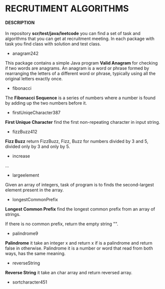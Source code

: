 # RECRUTIMENT ALGORITHMS #

#### DESCRIPTION ####
In repository **scr/test/java/leetcode** you can find a set of task and algorithms that you can get at recruitment meeting. In each package with task you find class with solution and test class.


- anagram242 
  
This package contains a simple Java program **Valid Anagram** for checking if two words are anagrams. An anagram is a word or phrase formed by rearranging the letters of a different word or phrase, typically using all the original letters exactly once.

- fibonacci

The **Fibonacci Sequence** is a series of numbers where a number is found by adding up the two numbers before it.

- firstUniqeCharacter387

**First Unique Character** find the first non-repeating character in input string.

- fizzBuzz412

**Fizz Buzz** return FizzBuzz, Fizz, Buzz for numbers divided by 3 and 5, divided only by 3 and only by 5.

- increase

...

- largeelement

Given an array of integers, task of program is to finds the second-largest element present in the array.

- longestCommonPrefix

**Longest Common Prefix** find the longest common prefix from an array of strings.

If there is no common prefix, return the empty string "".

- palindrome9

**Palindrome** it take an integer x and return x if is a palindrome and return false in otherwise. Palindrome it is a number or word that read from both ways, has the same meaning.

- reverseString

**Reverse String** it take an char array and return reversed array.

- sortcharacter451

